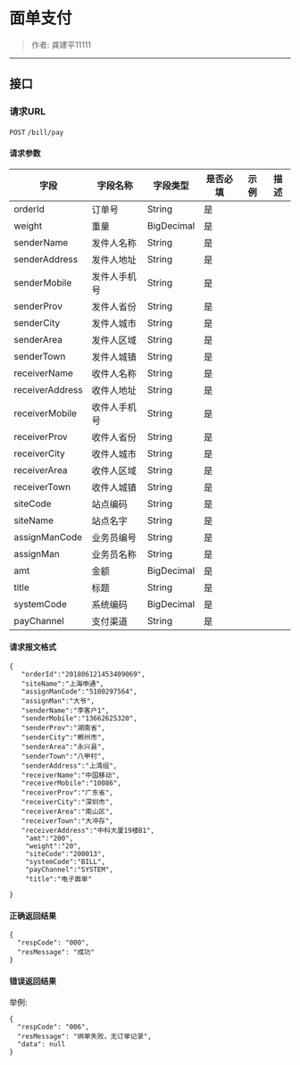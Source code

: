 # 面单支付
>作者: 龚建平11111
---

## 接口
### 请求URL
`POST` `/bill/pay`

#### 请求参数
字段 | 字段名称 | 字段类型 | 是否必填 | 示例 | 描述
---|---|---|---|---|---
orderId | 订单号 | String | 是 |  |
weight | 重量 | BigDecimal | 是 |  |
senderName | 发件人名称 | String | 是 | |
senderAddress | 发件人地址 | String | 是 |  |
senderMobile | 发件人手机号 | String | 是 |  |
senderProv | 发件人省份| String | 是 |  |
senderCity | 发件人城市 | String | 是 |  |
senderArea | 发件人区域 | String | 是 | |
senderTown | 发件人城镇 | String | 是 | |
receiverName | 收件人名称 | String | 是 |  |
receiverAddress | 收件人地址| String | 是 ||
receiverMobile | 收件人手机号 | String | 是 | |
receiverProv | 收件人省份 | String | 是 |  |
receiverCity | 收件人城市 | String | 是 |  |
receiverArea | 收件人区域 | String | 是 |  |
receiverTown | 收件人城镇 | String | 是 |  |
siteCode | 站点编码  | String | 是 |  |
siteName |站点名字 | String | 是 |  |
assignManCode | 业务员编号  | String | 是 |  |
assignMan |业务员名称 | String | 是 |  |
amt | 金额  | BigDecimal | 是 |  |
title |标题 | String | 是 |  |
systemCode | 系统编码  | BigDecimal | 是 |  |
payChannel |支付渠道 | String | 是 |  |
#### 请求报文格式
```
{
   "orderId":"201806121453409069",
   "siteName":"上海申通",
   "assignManCode":"5100297564",
   "assignMan":"大爷",
   "senderName":"李客户1",
   "senderMobile":"13662625320",
   "senderProv":"湖南省",
   "senderCity":"郴州市",
   "senderArea":"永兴县",
   "senderTown":"八甲村",
   "senderAddress":"上湾组",
   "receiverName":"中国移动",
   "receiverMobile":"10086",
   "receiverProv":"广东省",
   "receiverCity":"深圳市",
   "receiverArea":"南山区",
   "receiverTown":"大冲存",
   "receiverAddress":"中科大厦19楼B1",
    "amt":"200",
    "weight":"20",
    "siteCode":"200013",
    "systemCode":"BILL",
    "payChannel":"SYSTEM",
    "title":"电子面单"

}
```

#### 正确返回结果

```
{
  "respCode": "000",
  "resMessage": "成功"
}
```
#### 错误返回结果
举例:
```
{
  "respCode": "006",
  "resMessage": "绑单失败，无订单记录",
  "data": null
}

```





